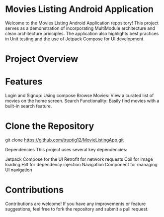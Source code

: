 
# Movies Listing Android Application

Welcome to the Movies Listing Android Application repository! This project serves as a demonstration of incorporating MultiModule architecture and clean architecture principles. The application also highlights best practices in Unit testing and the use of Jetpack Compose for UI development.

# Project Overview

# Features
Login and Signup: Using compose
Browse Movies: View a curated list of movies on the home screen.
Search Functionality: Easily find movies with a built-in search feature.


# Clone the Repository
git clone https://github.com/truptig12/MovieListingApp.git


Dependencies
This project uses several key dependencies:

Jetpack Compose for the UI
Retrofit for network requests
Coil for image loading
Hilt for dependency injection
Navigation Component for managing UI navigation

# Contributions
Contributions are welcome! If you have any improvements or feature suggestions, feel free to fork the repository and submit a pull request.
